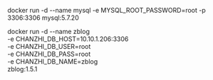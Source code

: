  docker run -d --name mysql -e MYSQL_ROOT_PASSWORD=root -p 3306:3306  mysql:5.7.20

docker run -d --name zblog \
-e CHANZHI_DB_HOST=10.10.1.206:3306 \
-e CHANZHI_DB_USER=root \
-e CHANZHI_DB_PASS=root \
-e CHANZHI_DB_NAME=zblog \
zblog:1.5.1
